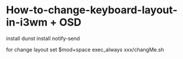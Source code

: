 # How-to-change-keyboard-layout-in-i3wm + OSD

install dunst
install notify-send

for change layout set $mod+space exec_always xxx/changMe.sh
